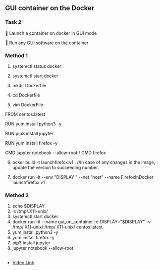 
## GUI container on the Docker

### Task 2

🔅 Launch a container on docker in GUI mode

🔅 Run any GUI software on the container

### Method 1

1. systemctl status docker

2. systemctl start docker

3. mkdir Dockerfile

4. cd Dockerfile

5. vim DockerFile

FROM centos:latest

RUN yum install python3 -y

RUN pip3 install jupyter

RUN yum install firefox -y

CMD jupyter notebook --allow-root / CMD firefox

6. ocker build -t launchfirefox:v1 . //In case of any changes in the image, update the version to succeeding number.

7. docker run -it --env "DISPLAY " --net "host" --name FirefoxInDocker launchfirefox:v1

### Method 2

1. echo $DISPLAY
2. ls /tmp/.X11-unix/
3. systemctl start docker
4. docker run -it --name gui_on_container -e DISPLAY="$DISPLAY" -v /tmp/.X11-unix/:/tmp/.X11-unix/ centos:latest
5. yum install python3 -y
6. yum install firefox -y
7. pip3 install jupyter
8. jupyter notebook --allow-root


##
- [Video Link](https://nagtodetejaswini.medium.com/running-gui-application-inside-docker-container-706b9076a535)

